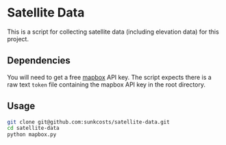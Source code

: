 # Satellite Data

This is a script for collecting satellite data (including elevation data) for this project.

## Dependencies

You will need to get a free [mapbox](https://www.mapbox.com/) API key. The script expects there is a raw text `token` file containing the mapbox API key in the root directory.


## Usage

```bash
git clone git@github.com:sunkcosts/satellite-data.git
cd satellite-data
python mapbox.py
```
